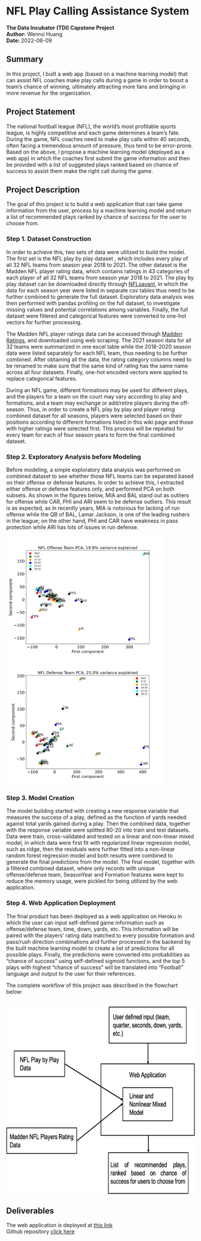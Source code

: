 # NFL Play Calling Assistance System
<b>The Data Incubator (TDI) Capstone Project</b><br>
<b>Author:</b> Wenrui Huang<br>
<b>Date: </b> 2022-06-09<br>
## Summary
In this project, I built a web app (based on a machine learning model) that can assist NFL coaches make play calls during a game in order to boost a team’s chance of winning, ultimately attracting more fans and bringing in more revenue for the organization.  
## Project Statement
The national football league (NFL), the world’s most profitable sports league, is highly competitive and each game determines a team’s fate. During the game, NFL coaches need to make play calls within 40 seconds, often facing a tremendous amount of pressure, thus tend to be error-prone. Based on the above, I propose a machine learning model (deployed as a web app) in which the coaches first submit the game information and then be provided with a list of suggested plays ranked based on chance of success to assist them make the right call during the game.
## Project Description
The goal of this project is to build a web application that can take game information from the user, process by a machine learning model and return a list of recommended plays ranked by chance of success for the user to choose from. 

### Step 1. Dataset Construction
In order to achieve this, two sets of data were utilized to build the model. The first set is the NFL play by play dataset , which includes every play of all 32 NFL teams from season year 2018 to 2021. The other dataset is the Madden NFL player rating data, which contains ratings in 43 categories of each player of all 32 NFL teams from season year 2018 to 2021.
The play by play dataset can be downloaded directly through [NFLsavant](http://nflsavant.com/about.php), in which the data for each season year were listed in separate csv tables thus need to be further combined to generate the full dataset. Exploratory data analysis was then performed with pandas profiling on the full dataset, to investigate missing values and potential correlations among variables. Finally, the full dataset were filtered and categorical features were converted to one-hot vectors for further processing.

The Madden NFL player ratings data can be accessed through [Madden Ratings](https://maddenratings.weebly.com), and downloaded using web scraping. The 2021 season data for all 32 teams were summarized in one excel table while the 2018-2020 season data were listed separately for each NFL team, thus needing to be further combined. After obtaining all the data, the rating category columns need to be renamed to make sure that the same kind of rating has the same name across all four datasets. Finally, one-hot encoded vectors were applied to replace categorical features.

During an NFL game, different formations may be used for different plays, and the players for a team on the court may vary according to play and formations, and a team may exchange or add/retire players during the off-season. Thus, in order to create a NFL play by play and player rating combined dataset for all seasons, players were selected based on their positions according to different formations listed in this wiki page and those with higher ratings were selected first. This process will be repeated for every team for each of four season years to form the final combined dataset.

### Step 2. Exploratory Analysis before Modeling
Before modeling, a simple exploratory data analysis was performed on combined dataset to see whether those NFL teams can be separated based on their offense or defense features. In order to achieve this, I extracted either offense or defense features only, and performed PCA on both subsets. As shown in the figures below, MIA and BAL stand out as outliers for offense while CAR, PHI and ARI seem to be defense outliers. This result is as expected, as in recently years, MIA is notorious for lacking of run offense while the QB of BAL, Lamar Jackson, is one of the leading rushers in the league; on the other hand, PHI and CAR have weakness in pass protection while ARI has lots of issues in run defense.<br>

 <img src="readme_images/NFL_offense.png" width=425 height=330>     <img src="readme_images/NFL_defense.png" width=425 height=330>  <br>
 
### Step 3. Model Creation
The model building started with creating a new response variable that measures the success of a play, defined as the function of yards needed against total yards gained during a play. Then the combined data, together with the response variable were splitted 80-20 into train and test datasets. Data were train, cross-validated and tested on a linear and non-linear mixed model, in which data were first fit with regularized linear regression model, such as ridge, then the residuals were further fitted into a non-linear random forest regression model and both results were combined to generate the final predictions from the model. The final model, together with a filtered combined dataset, where only records with unique offense/defense team, SeasonYear and Formation features were kept to reduce the memory usage, were pickled for being utilized by the web application. 

### Step 4. Web Application Deployment
The final product has been deployed as a web application on Heroku in which the user can input self-defined game information such as offense/defense team, time, down, yards, etc. This information will be paired with the players’ rating data matched to every possible formation and pass/rush direction combinations and further processed in the backend by the built machine learning model to create a list of predictions for all possible plays. Finally, the predictions were converted into probabilities as “chance of success” using self-defined sigmoid functions, and the top 5 plays with highest “chance of success” will be translated into “Football” language and output to the user for their references. 

The complete workflow of this project was described in the flowchart below:<br><br>

<img src="readme_images/nfl_flowchart.png" width=600 height=500><br>
## Deliverables
The web application is deployed at [this link](https://nfl-play-calling-assistant.herokuapp.com/) <br>
Github repository [click here](https://github.com/wh2353/TDI_Capstone_NFL_play_calling_assistance_system)

